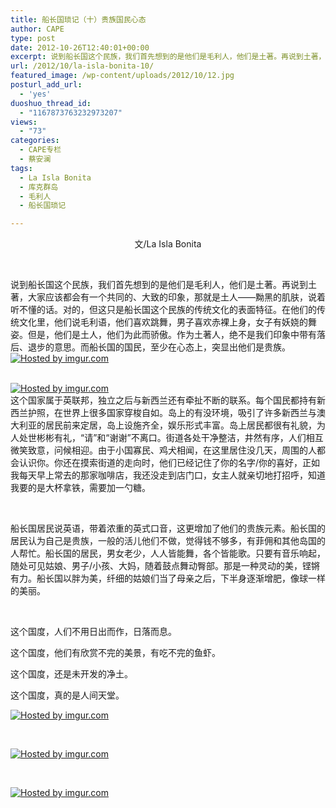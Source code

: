 ```yaml
---
title: 船长国琐记（十）贵族国民心态
author: CAPE
type: post
date: 2012-10-26T12:40:01+00:00
excerpt: 说到船长国这个民族，我们首先想到的是他们是毛利人，他们是土著。再说到土著，大家应该都会有一个共同的、大致的印象，那就是土人——黝黑的肌肤，说着听不懂的话。对的，但这只是船长国这个民族的传统文化的表面特征。
url: /2012/10/la-isla-bonita-10/
featured_image: /wp-content/uploads/2012/10/12.jpg
posturl_add_url:
  - 'yes'
duoshuo_thread_id:
  - "1167873763232973207"
views:
  - "73"
categories:
  - CAPE专栏
  - 蔡安澜
tags:
  - La Isla Bonita
  - 库克群岛
  - 毛利人
  - 船长国琐记

---
```

<p style="text-align: center;">
  文/La Isla Bonita
</p>

&nbsp;

说到船长国这个民族，我们首先想到的是他们是毛利人，他们是土著。再说到土著，大家应该都会有一个共同的、大致的印象，那就是土人——黝黑的肌肤，说着听不懂的话。对的，但这只是船长国这个民族的传统文化的表面特征。在他们的传统文化里，他们说毛利语，他们喜欢跳舞，男子喜欢赤裸上身，女子有妖娆的舞姿。但是，他们是土人，他们为此而骄傲。作为土著人，绝不是我们印象中带有落后、退步的意思。而船长国的国民，至少在心态上，突显出他们是贵族。  
[![][1]][2]  
&nbsp;

[![][3]][4]  
<wbr>这个国家属于英联邦，独立之后与新西兰还有牵扯不断的联系。每个国民都持有新西兰护照，在世界上很多国家穿梭自如。岛上的有没环境，吸引了许多新西兰与澳大利亚的居民前来定居，岛上设施齐全，娱乐形式丰富。岛上居民都很有礼貌，为人处世彬彬有礼，“请”和“谢谢”不离口。街道各处干净整洁，井然有序，人们相互微笑致意，问候相迎。由于小国寡民、鸡犬相闻，在这里居住没几天，周围的人都会认识你。你还在摸索街道的走向时，他们已经记住了你的名字/你的喜好，正如我每天早上常去的那家咖啡店，我还没走到店门口，女主人就亲切地打招呼，知道我要的是大杯拿铁，需要加一勺糖。</wbr>

&nbsp;

<wbr>船长国居民说英语，带着浓重的英式口音，这更增加了他们的贵族元素。船长国的居民认为自己是贵族，一般的活儿他们不做，觉得钱不够多，有菲佣和其他岛国的人帮忙。船长国的居民，男女老少，人人皆能舞，各个皆能歌。只要有音乐响起，随处可见姑娘、男子/小孩、大妈，随着鼓点舞动臀部。那是一种灵动的美，铿锵有力。船长国以胖为美，纤细的姑娘们当了母亲之后，下半身逐渐增肥，像球一样的美丽。</wbr>

&nbsp;

<wbr>这个国度，人们不用日出而作，日落而息。</wbr>

<wbr>这个国度，他们有欣赏不完的美景，有吃不完的鱼虾。</wbr>

<wbr>这个国度，还是未开发的净土。</wbr>

<wbr>这个国度，真的是人间天堂。

[![][5]][6]

&nbsp;

[![][7]][8]

&nbsp;

[![][9]][10]</wbr>

 [1]: http://i.imgur.com/oY3OQl.jpg "Hosted by imgur.com"
 [2]: http://imgur.com/oY3OQ
 [3]: http://i.imgur.com/5lDyXl.jpg "Hosted by imgur.com"
 [4]: http://imgur.com/5lDyX
 [5]: http://i.imgur.com/9X2PZl.jpg "Hosted by imgur.com"
 [6]: http://imgur.com/9X2PZ
 [7]: http://i.imgur.com/3svbrl.jpg "Hosted by imgur.com"
 [8]: http://imgur.com/3svbr
 [9]: http://i.imgur.com/sI4y6l.jpg "Hosted by imgur.com"
 [10]: http://imgur.com/sI4y6